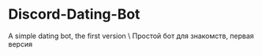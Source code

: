 # Discord-Dating-Bot
A simple dating bot, the first version \ Простой бот для знакомств, первая версия
